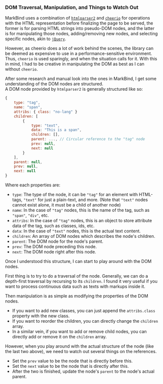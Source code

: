 ### DOM Traversal, Manipulation, and Things to Watch Out

MarkBind uses a combination of [`htmlparser2`]() and [`cheerio`]() for operations with the HTML representation before finalizing
the page to be served, the former is for parsing HTML strings into pseudo-DOM nodes, and the latter is for manipulating those nodes, adding/removing new nodes, and selecting specific nodes, akin to [`jQuery`]().

However, as cheerio does a lot of work behind the scenes, the library can be deemed as expensive to use in a
performance-sensitive environment. Thus, `cheerio` is used sparingly, and when the situation calls for it. With this in mind,
I had to be creative in manipulating the DOM as best as I can without `cheerio`.

After some research and manual look into the ones in MarkBind, I get some understanding of the DOM nodes are structured. \
A DOM node provided by `htmlparser2` is generally structured like so:

```js
{
    type: "tag",
    name: "span",
    attribs: { class: "no-lang" }
    children: [
        {
            type: "text",
            data: "This is a span",
            children: [],
            parent: ..., // Circular reference to the "tag" node
            prev: null,
            next: null
        }
    ],
    parent: null,
    prev: null,
    next: null
}
```

Where each properties are:
- `type`: The type of the node, it can be `"tag"` for an element with HTML-tags, `"text"` for just a plain-text, and more.
(Note that `"text"` nodes cannot exist alone, it must be a child of another node)
- `name`: In the case of `"tag"` nodes, this is the name of the tag, such as `"span"`, `"div"`, etc.
- `attribs`: In the case of `"tag"` nodes, this is an object to store attribute data of the tag, such as classes, ids, etc.
- `data`: In the case of `"text"` nodes, this is the actual text content.
- `children`: An array of DOM nodes which describes the node's children.
- `parent`: The DOM node for the node's parent.
- `prev`: The DOM node preceding this node.
- `next`: The DOM node right after this node.

Once I understood this structure, I can start to play around with the DOM nodes.

First thing is to try to do a traversal of the node. Generally, we can do a depth-first traversal by
recursing to its `children`. I found it very useful if you want to process continuous data such as texts with markups inside it.

Then manipulation is as simple as modifying the properties of the DOM nodes.
- If you want to add new classes, you can just append the `attribs.class` property with the new class.
- If you want to reorder the children, you can directly change the `children` array.
- In a similar vein, if you want to add or remove child nodes, you can directly add or remove it on the `children` array.

However, when you play around with the actual structure of the node (like the last two above), we need to watch out several
things on the references.
- Set the `prev` value to be the node that is directly before this.
- Set the `next` value to be the node that is directly after this.
- After the two is finished, update the node's `parent` to the node's actual parent.
